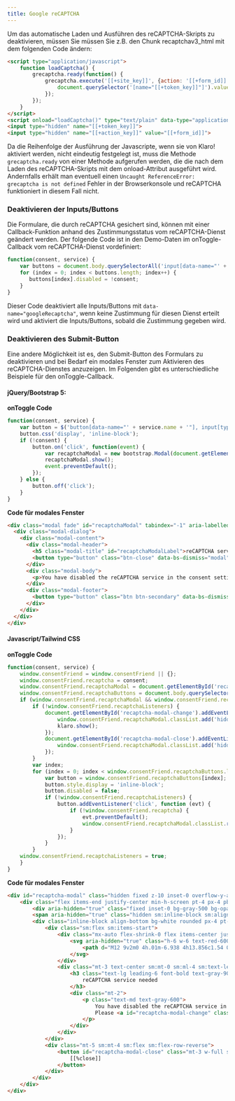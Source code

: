 ```yaml
---
title: Google reCAPTCHA 
---
```


Um das automatische Laden und Ausführen des reCAPTCHA-Skripts zu deaktivieren,
müssen Sie müssen Sie z.B. den Chunk recaptchav3_html mit dem folgenden Code
ändern:

```html
<script type="application/javascript">
    function loadCaptcha() {
        grecaptcha.ready(function() {
            grecaptcha.execute('[[+site_key]]', {action: '[[+form_id]]'}).then(function(token) {
                document.querySelector('[name="[[+token_key]]"]').value = token;
            });
        });
    }
</script>
<script onload="loadCaptcha()" type="text/plain" data-type="application/javascript" data-src="https://www.google.com/recaptcha/api.js?render=[[+site_key]]&hl=[[++cultureKey]]" data-name="googleRecaptcha"></script>
<input type="hidden" name="[[+token_key]]">
<input type="hidden" name="[[+action_key]]" value="[[+form_id]]">
```

Da die Reihenfolge der Ausführung der Javascripte, wenn sie von Klaro! aktiviert
werden, nicht eindeutig festgelegt ist, muss die Methode `grecaptcha.ready` von
einer Methode aufgerufen werden, die die nach dem Laden des reCAPTCHA-Skripts
mit dem onload-Attribut ausgeführt wird. Andernfalls erhält man eventuell einen
`Uncaught ReferenceError: grecaptcha is not defined` Fehler in der
Browserkonsole und reCAPTCHA funktioniert in diesem Fall nicht.

### Deaktivieren der Inputs/Buttons

Die Formulare, die durch reCAPTCHA gesichert sind, können mit einer
Callback-Funktion anhand des Zustimmungsstatus vom reCAPTCHA-Dienst geändert
werden. Der folgende Code ist in den Demo-Daten im onToggle-Callback vom
reCAPTCHA-Dienst vordefiniert:

```js
function(consent, service) {
    var buttons = document.body.querySelectorAll('input[data-name="' + service.name + '"],button[data-name="' + service.name + '"]'), index;
    for (index = 0; index < buttons.length; index++) {
       buttons[index].disabled = !consent;
    }
}
```

Dieser Code deaktiviert alle Inputs/Buttons mit `data-name="googleRecaptcha"`,
wenn keine Zustimmung für diesen Dienst erteilt wird und aktiviert die Inputs/Buttons,
sobald die Zustimmung gegeben wird.

### Deaktivieren des Submit-Button

Eine andere Möglichkeit ist es, den Submit-Button des Formulars zu deaktivieren
und bei Bedarf ein modales Fenster zum Aktivieren des reCAPTCHA-Dienstes
anzuzeigen. Im Folgenden gibt es unterschiedliche Beispiele für den onToggle-Callback.

#### jQuery/Bootstrap 5:

**onToggle Code**

```js
function(consent, service) {
    var button = $('button[data-name="' + service.name + '"], input[type="submit"][data-name="' + service.name + '"]');
    button.css('display', 'inline-block');
    if (!consent) {
        button.on('click', function(event) {
            var recaptchaModal = new bootstrap.Modal(document.getElementById('recaptchaModal'));
            recaptchaModal.show();
            event.preventDefault();
        });
    } else {
        button.off('click');
    }
}
```

**Code für modales Fenster**

```html
<div class="modal fade" id="recaptchaModal" tabindex="-1" aria-labelledby="recaptchaModalLabel" aria-hidden="true">
  <div class="modal-dialog">
    <div class="modal-content">
      <div class="modal-header">
        <h5 class="modal-title" id="recaptchaModalLabel">reCAPTCHA service needed</h5>
        <button type="button" class="btn-close" data-bs-dismiss="modal" aria-label="Close"></button>
      </div>
      <div class="modal-body">
        <p>You have disabled the reCAPTCHA service in the consent settings. This service provides spam protection for our forms. The forms cannot be submitted without enabling the reCAPTCHA service. Please <a data-bs-dismiss="modal" onclick="klaro.show(window.consentFriendConfig, { modal: true });return false;">enable</a> the service in the settings. Alternatively, you can send us an <a href="mailto:[[++emailsender]]">email</a>.</p>
      </div>
      <div class="modal-footer">
        <button type="button" class="btn btn-secondary" data-bs-dismiss="modal">Close</button>
      </div>
    </div>
  </div>
</div>
```

#### Javascript/Tailwind CSS

**onToggle Code**

```js
function(consent, service) {
    window.consentFriend = window.consentFriend || {};
    window.consentFriend.recaptcha = consent;
    window.consentFriend.recaptchaModal = document.getElementById('recaptcha-modal')
    window.consentFriend.recaptchaButtons = document.body.querySelectorAll('input[data-name="' + service.name + '"],button[data-name="' + service.name + '"]');
    if (window.consentFriend.recaptchaModal && window.consentFriend.recaptchaButtons) {
        if (!window.consentFriend.recaptchaListeners) {
            document.getElementById('recaptcha-modal-change').addEventListener('click', function () {
                window.consentFriend.recaptchaModal.classList.add('hidden');
                klaro.show();
            });
            document.getElementById('recaptcha-modal-close').addEventListener('click', function () {
                window.consentFriend.recaptchaModal.classList.add('hidden');
            });
        }
        var index;
        for (index = 0; index < window.consentFriend.recaptchaButtons.length; index++) {
            var button = window.consentFriend.recaptchaButtons[index];
            button.style.display = 'inline-block';
            button.disabled = false;
            if (!window.consentFriend.recaptchaListeners) {
                button.addEventListener('click', function (evt) {
                    if (!window.consentFriend.recaptcha) {
                        evt.preventDefault();
                        window.consentFriend.recaptchaModal.classList.remove('hidden');
                    }
                });
            }
        }
    window.consentFriend.recaptchaListeners = true;
    }
}
```

**Code für modales Fenster**

```html
<div id="recaptcha-modal" class="hidden fixed z-10 inset-0 overflow-y-auto" aria-labelledby="modal-title" role="dialog" aria-modal="true">
    <div class="flex items-end justify-center min-h-screen pt-4 px-4 pb-20 text-center sm:block sm:p-0">
        <div aria-hidden="true" class="fixed inset-0 bg-gray-500 bg-opacity-75 transition-opacity"></div>
        <span aria-hidden="true" class="hidden sm:inline-block sm:align-middle sm:h-screen">&#8203;</span>
        <div class="inline-block align-bottom bg-white rounded px-4 pt-5 pb-4 text-left overflow-hidden shadow-xl transform transition-all sm:my-8 sm:align-middle sm:max-w-lg sm:w-full sm:p-6">
            <div class="sm:flex sm:items-start">
                <div class="mx-auto flex-shrink-0 flex items-center justify-center h-12 w-12 rounded-full bg-red-100 sm:mx-0 sm:h-10 sm:w-10">
                    <svg aria-hidden="true" class="h-6 w-6 text-red-600" fill="none" stroke="currentColor" viewBox="0 0 24 24" xmlns="http://www.w3.org/2000/svg">
                        <path d="M12 9v2m0 4h.01m-6.938 4h13.856c1.54 0 2.502-1.667 1.732-3L13.732 4c-.77-1.333-2.694-1.333-3.464 0L3.34 16c-.77 1.333.192 3 1.732 3z" stroke-linecap="round" stroke-linejoin="round" stroke-width="2"/>
                    </svg>
                </div>
                <div class="mt-3 text-center sm:mt-0 sm:ml-4 sm:text-left">
                    <h3 class="text-lg leading-6 font-bold text-gray-900" id="modal-title">
                        reCAPTCHA service needed
                    </h3>
                    <div class="mt-2">
                        <p class="text-md text-gray-600">
                            You have disabled the reCAPTCHA service in the consent settings. This service provides spam protection for our forms. The forms cannot be submitted without enabling the reCAPTCHA service.<br><br>
                            Please <a id="recaptcha-modal-change" class="cursor-pointer text-gray-600 hover:text-gray-900 transition duration-150 ease-in-out">enable</a> the service in the settings. Alternatively, you can send us an <a class="cursor-pointer text-gray-600 hover:text-gray-900 transition duration-150 ease-in-out" href="mailto:[[++emailsender]]">email</a>.
                        </p>
                    </div>
                </div>
            </div>
            <div class="mt-5 sm:mt-4 sm:flex sm:flex-row-reverse">
                <button id="recaptcha-modal-close" class="mt-3 w-full sm:w-auto inline-flex justify-center btn btn-orange" type="button">
                    [[%close]]
                </button>
            </div>
        </div>
    </div>
</div>
```
